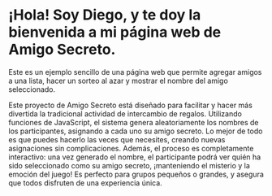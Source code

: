 <h1>¡Hola! Soy Diego, y te doy la bienvenida a mi página web de Amigo Secreto.</h1>
<p>Este es un ejemplo sencillo de una página web que permite agregar amigos a una lista, hacer un sorteo al azar y mostrar el nombre del amigo seleccionado.</p>
<p>Este proyecto de Amigo Secreto está diseñado para facilitar y hacer más divertida la tradicional actividad de intercambio de regalos. Utilizando funciones de JavaScript, el sistema genera aleatoriamente los nombres de los participantes, asignando a cada uno su amigo secreto. Lo mejor de todo es que puedes hacerlo las veces que necesites, creando nuevas asignaciones sin complicaciones. Además, el proceso es completamente interactivo: una vez generado el nombre, el participante podrá ver quién ha sido seleccionado como su amigo secreto, ¡manteniendo el misterio y la emoción del juego! Es perfecto para grupos pequeños o grandes, y asegura que todos disfruten de una experiencia única.</p>
